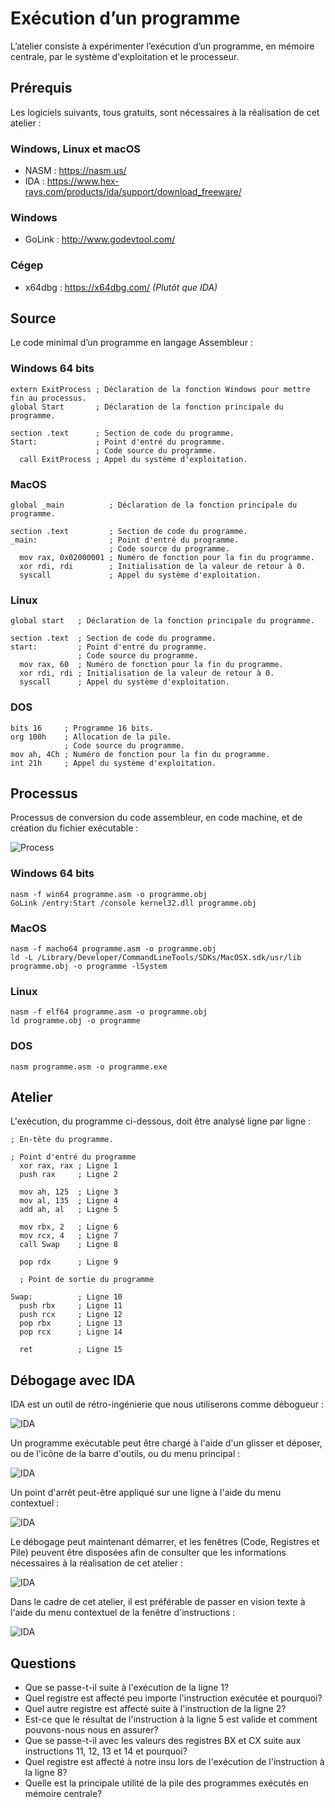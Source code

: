 # Exécution d’un programme

L’atelier consiste à expérimenter l’exécution d’un programme, en mémoire centrale, par le système d'exploitation et le processeur.

## Prérequis

Les logiciels suivants, tous gratuits, sont nécessaires à la réalisation de cet atelier :

### Windows, Linux et macOS

- NASM : https://nasm.us/<br>
- IDA : https://www.hex-rays.com/products/ida/support/download_freeware/

### Windows

- GoLink : http://www.godevtool.com/<br>

### Cégep

- x64dbg : https://x64dbg.com/ *(Plutôt que IDA)*

## Source

Le code minimal d’un programme en langage Assembleur :

### Windows 64 bits

```Assembly
extern ExitProcess ; Déclaration de la fonction Windows pour mettre fin au processus.
global Start       ; Déclaration de la fonction principale du programme.

section .text      ; Section de code du programme.
Start:             ; Point d'entré du programme.
                   ; Code source du programme.
  call ExitProcess ; Appel du système d'exploitation.
```

### MacOS

```Assembly
global _main          ; Déclaration de la fonction principale du programme.

section .text         ; Section de code du programme.
_main:                ; Point d'entré du programme.
                      ; Code source du programme.
  mov rax, 0x02000001 ; Numéro de fonction pour la fin du programme.
  xor rdi, rdi        ; Initialisation de la valeur de retour à 0.
  syscall             ; Appel du système d'exploitation.
```

### Linux

```Assembly
global start   ; Déclaration de la fonction principale du programme.

section .text  ; Section de code du programme.
start:         ; Point d'entré du programme.
               ; Code source du programme.
  mov rax, 60  ; Numéro de fonction pour la fin du programme.
  xor rdi, rdi ; Initialisation de la valeur de retour à 0.
  syscall      ; Appel du système d'exploitation.
```

### DOS

```Assembly
bits 16     ; Programme 16 bits.
org 100h    ; Allocation de la pile.
            ; Code source du programme.
mov ah, 4Ch ; Numéro de fonction pour la fin du programme.
int 21h     ; Appel du système d'exploitation.
```

## Processus

Processus de conversion du code assembleur, en code machine, et de création du fichier exécutable :

![Process](Images/ASM/ASMProcess.png)

### Windows 64 bits

```
nasm -f win64 programme.asm -o programme.obj
GoLink /entry:Start /console kernel32.dll programme.obj
```

### MacOS

```
nasm -f macho64 programme.asm -o programme.obj
ld -L /Library/Developer/CommandLineTools/SDKs/MacOSX.sdk/usr/lib programme.obj -o programme -lSystem
```

### Linux

```
nasm -f elf64 programme.asm -o programme.obj
ld programme.obj -o programme
```

### DOS

```
nasm programme.asm -o programme.exe
```

## Atelier

L'exécution, du programme ci-dessous, doit être analysé ligne par ligne :

```Assembly
; En-tête du programme.

; Point d'entré du programme
  xor rax, rax ; Ligne 1
  push rax     ; Ligne 2

  mov ah, 125  ; Ligne 3
  mov al, 135  ; Ligne 4
  add ah, al   ; Ligne 5

  mov rbx, 2   ; Ligne 6
  mov rcx, 4   ; Ligne 7
  call Swap    ; Ligne 8

  pop rdx      ; Ligne 9

  ; Point de sortie du programme

Swap:          ; Ligne 10
  push rbx     ; Ligne 11
  push rcx     ; Ligne 12
  pop rbx      ; Ligne 13
  pop rcx      ; Ligne 14

  ret          ; Ligne 15
```

## Débogage avec IDA

IDA est un outil de rétro-ingénierie que nous utiliserons comme débogueur :

![IDA](Images/IDA/IDA01.png)

Un programme exécutable peut être chargé à l'aide d'un glisser et déposer, ou de l'icône de la barre d'outils, ou du menu principal :

![IDA](Images/IDA/IDA02.png)

Un point d'arrêt peut-être appliqué sur une ligne à l'aide du menu contextuel :

![IDA](Images/IDA/IDA03.png)

Le débogage peut maintenant démarrer, et les fenêtres (Code, Registres et Pile) peuvent être disposées afin de consulter que les informations nécessaires à la réalisation de cet atelier :

![IDA](Images/IDA/IDA04.png)

Dans le cadre de cet atelier, il est préférable de passer en vision texte à l'aide du menu contextuel de la fenêtre d'instructions :

![IDA](Images/IDA/IDA05.png)

## Questions

- Que se passe-t-il suite à l'exécution de la ligne 1?
- Quel registre est affecté peu importe l'instruction exécutée et pourquoi?
- Quel autre registre est affecté suite à l'instruction de la ligne 2?
- Est-ce que le résultat de l'instruction à la ligne 5 est valide et comment pouvons-nous nous en assurer?
- Que se passe-t-il avec les valeurs des registres BX et CX suite aux instructions 11, 12, 13 et 14 et pourquoi?
- Quel registre est affecté à notre insu lors de l'exécution de l'instruction à la ligne 8?
- Quelle est la principale utilité de la pile des programmes exécutés en mémoire centrale?
